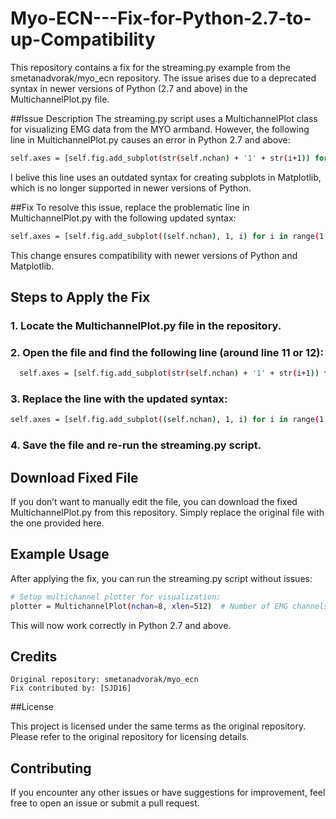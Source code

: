 # Myo-ECN---Fix-for-Python-2.7-to-up-Compatibility

This repository contains a fix for the streaming.py example from the smetanadvorak/myo_ecn repository. The issue arises due to a deprecated syntax in newer versions of Python (2.7 and above) in the MultichannelPlot.py file.

##Issue Description
The streaming.py script uses a MultichannelPlot class for visualizing EMG data from the MYO armband. However, the following line in MultichannelPlot.py causes an error in Python 2.7 and above:
```bash
self.axes = [self.fig.add_subplot(str(self.nchan) + '1' + str(i+1)) for i in range(self.nchan)]
```
I belive this line uses an outdated syntax for creating subplots in Matplotlib, which is no longer supported in newer versions of Python.

##Fix
To resolve this issue, replace the problematic line in MultichannelPlot.py with the following updated syntax:

```bash
self.axes = [self.fig.add_subplot((self.nchan), 1, i) for i in range(1, (self.nchan))]
```
This change ensures compatibility with newer versions of Python and Matplotlib.
## Steps to Apply the Fix
 ### 1. Locate the MultichannelPlot.py file in the repository.
 ### 2. Open the file and find the following line (around line 11 or 12):
```bash
  self.axes = [self.fig.add_subplot(str(self.nchan) + '1' + str(i+1)) for i in range(self.nchan)]
```
 ### 3. Replace the line with the updated syntax:
 ```bash
 self.axes = [self.fig.add_subplot((self.nchan), 1, i) for i in range(1, (self.nchan))]
```
 ### 4. Save the file and re-run the streaming.py script.
 
 ## Download Fixed File
 If you don’t want to manually edit the file, you can download the fixed MultichannelPlot.py from this repository. Simply replace the original file with the one provided here.

 ## Example Usage
 After applying the fix, you can run the streaming.py script without issues:
  ```bash
# Setup multichannel plotter for visualization:
plotter = MultichannelPlot(nchan=8, xlen=512)  # Number of EMG channels in MYO armband is 8
```
This will now work correctly in Python 2.7 and above.

## Credits

    Original repository: smetanadvorak/myo_ecn
    Fix contributed by: [SJD16]

##License

This project is licensed under the same terms as the original repository. Please refer to the original repository for licensing details.

## Contributing
If you encounter any other issues or have suggestions for improvement, feel free to open an issue or submit a pull request.
